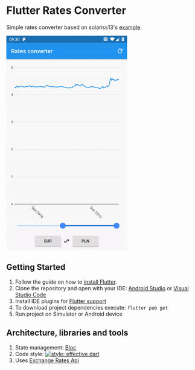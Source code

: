 # Flutter Rates Converter

Simple rates converter based on solariss13's [example](https://github.com/solariss13/rates-converter).

![Home screen](readme_assets/app.gif?raw=true)

## Getting Started

1. Follow the guide on how to [install Flutter](https://flutter.dev/docs/get-started/install).
2. Clone the repository and open with your IDE: [Android Studio](https://developer.android.com/studio) or [Visual Studio Code](https://code.visualstudio.com/)
3. Install IDE plugins for [Flutter support](https://flutter.dev/docs/get-started/editor?tab=androidstudio)
4. To download project dependencies execute: `flutter pub get`
5. Run project on Simulator or Android device

## Architecture, libraries and tools

1. State management: [Bloc](https://bloclibrary.dev/#/)
2. Code style: [![style: effective dart](https://img.shields.io/badge/style-effective_dart-40c4ff.svg)](https://github.com/tenhobi/effective_dart)
3. Uses [Exchange Rates Api](https://api.exchangeratesapi.io)
